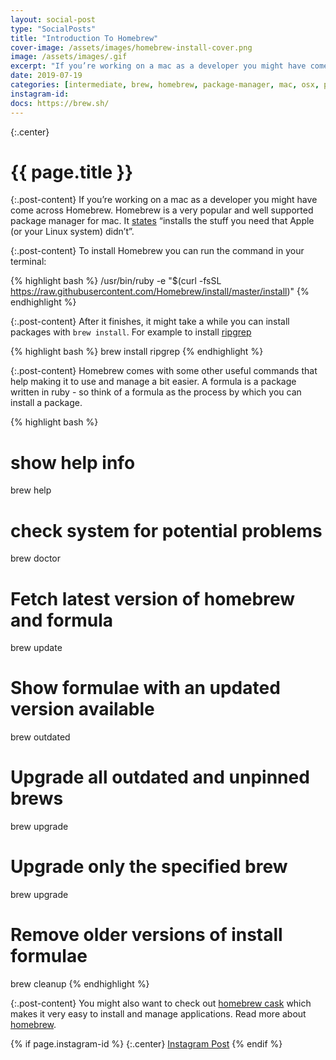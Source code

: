 ```yaml
---
layout: social-post
type: "SocialPosts"
title: "Introduction To Homebrew"
cover-image: /assets/images/homebrew-install-cover.png
image: /assets/images/.gif
excerpt: "If you’re working on a mac as a developer you might have come across Homebrew."
date: 2019-07-19
categories: [intermediate, brew, homebrew, package-manager, mac, osx, packages, utilities]
instagram-id:
docs: https://brew.sh/
---
```

{:.center}
# {{ page.title }}

{:.post-content}
If you’re working on a mac as a developer you might have come across Homebrew.
Homebrew is a very popular and well supported package manager for mac. It <a href="https://brew.sh/" target="_blank">states</a>
“installs the stuff you need that Apple (or your Linux system) didn’t”.

{:.post-content}
To install Homebrew you can run the command in your terminal:

{% highlight bash %}
/usr/bin/ruby -e "$(curl -fsSL https://raw.githubusercontent.com/Homebrew/install/master/install)"
{% endhighlight %}

{:.post-content}
After it finishes, it might take a while you can install packages with `brew install`.
For example to install <a href="https://github.com/BurntSushi/ripgrep#installation" target="_blank">ripgrep</a>

{% highlight bash %}
brew install ripgrep
{% endhighlight %}

{:.post-content}
Homebrew comes with some other useful commands that help making it to use and manage
a bit easier. A formula is a package written in ruby - so think of a formula as the
process by which you can install a package.

{% highlight bash %}
# show help info
brew help

# check system for potential problems
brew doctor

# Fetch latest version of homebrew and formula
brew update

# Show formulae with an updated version available
brew outdated

# Upgrade all outdated and unpinned brews
brew upgrade

# Upgrade only the specified brew
 brew upgrade <formula>

# Remove older versions of install formulae
brew cleanup
{% endhighlight %}

{:.post-content}
You might also want to check out <a href="https://github.com/Homebrew/homebrew-cask" target="_blank">homebrew cask</a>
which makes it very easy to install and manage applications.
Read more about <a href="{{page.docs}}" target="_blank">homebrew</a>.

{% if page.instagram-id %}
{:.center}
<a class="insta-link" href="https://www.instagram.com/p/{{page.instagram-id}}" target="_blank">Instagram Post</a>
{% endif %}
